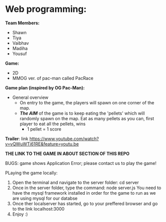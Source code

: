 # Web programming:
__Team Members:__
* Shawn 
* Tiya
* Vaibhav
* Madiha 
* Yousuf

__Game:__
* 2D
* MMOG ver. of pac-man called PacRace

__Game plan (inspired by OG Pac-Man):__
* General overview
  * On entry to the game, the players will spawn on one corner of the map.
  * ***The AIM*** of the game is to keep eating the 'pellets' which will randomly spawn on the map. Eat as many pellets as you can, first player to eat all the pellets, wins
    * 1 pellet = 1 score
    
__Trailer__: link https://www.youtube.com/watch?v=vQWuWTi61RE&feature=youtu.be

__THE LINK TO THE GAME IN ABOUT SECTION OF THIS REPO__

BUGS: game shows Application Error; please contact us to play the game! 

PLaying the game locally: 
 1) Open the terminal and navigate to the server folder: cd server 
 2) Once in the server folder, type the command: node server.js 
 You need to have the mysql framework installed in order for the game to run as we are using mysql for our databse
 3) Once ther localserver has started, go to your preffered browser and go to the link localhost:3000 
 4) Enjoy :)
